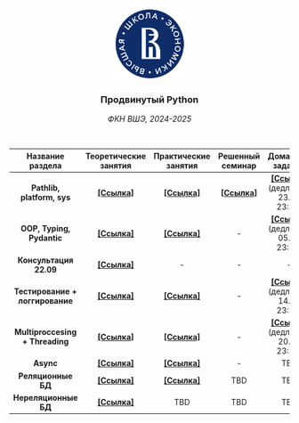 <div align="center">
    <a href="https://github.com/Palladain/Deep_Python_2024">
        <img src="branding/logo/hse.svg" height="128px" width="128px">
    </a>
    <h3>
        <b>
            Продвинутый Python
        </b>
    </h3>
    <p>
        <i>
            ФКН ВШЭ, 2024-2025
        </i>
    </p>
</div>

<br>

| **Название раздела**                   | **Теоретические занятия**  | **Практические занятия**   | **Решенный семинар**        | **Домашнее задание**        |
|:--------------------------------------:|:--------------------------:|:--------------------------:|:---------------------------:|:---------------------------:|
| **Pathlib, platform, sys**                     | [**[Ссылка]**][01/lecture] | [**[Ссылка]**][01/seminar] | [**[Ссылка]**][01/seminar_solved] | [**[Ссылка]**](https://classroom.github.com/a/gOHVueYG) (дедлайн - 23.09 23:59)
| **OOP, Typing, Pydantic**                     | [**[Ссылка]**][02/lecture] | [**[Ссылка]**][02/seminar] | - | [**[Ссылка]**](https://classroom.github.com/a/yQyJ8Rkw) (дедлайн - 05.10 23:59)
| **Консультация 22.09**                     | [**[Ссылка]**](https://colab.research.google.com/drive/1F6wlp7qqpA4_xiKa_nsDBOG4WdMdONWu?usp=sharing) | - | - | -
| **Тестирование + логгирование**                     | [**[Ссылка]**][03/lecture] | [**[Ссылка]**][03/seminar]  | - | [**[Ссылка]**](https://classroom.github.com/a/v5NvPBbk) (дедлайн - 14.10 23:59)
| **Multiproccesing + Threading**                     | [**[Ссылка]**][04/lecture] | [**[Ссылка]**][04/seminar]  | - | [**[Ссылка]**](https://classroom.github.com/a/K85IHybA) (дедлайн - 20.10 23:59)
| **Async**                     | [**[Ссылка]**][05/lecture] | [**[Ссылка]**][05/seminar]  | - | TBD
| **Реляционные БД**                     | [**[Ссылка]**][06/lecture] | [**[Ссылка]**][06/seminar]  | TBD | TBD
| **Нереляционные БД**                     | [**[Ссылка]**][07/lecture] | TBD  | TBD | TBD


<!-- --- --- --- --- --- --- --- --- --- --- --- --- --- --- --- --- --- --->

[01/lecture]: Lectures/Deep_Lecture_01.ipynb
[01/seminar]: Seminars/Deep_Seminar_01.ipynb
[01/seminar_solved]: Seminars/Deep_Seminar_01_solved.ipynb
[02/lecture]: Lectures/Deep_Lecture_02.ipynb
[02/seminar]: Seminars/Deep_Seminar_02.ipynb
[03/lecture]: Lectures/Deep_Lecture_03.ipynb
[03/seminar]: Seminars/Deep_Seminar_03.ipynb
[04/lecture]: Lectures/Deep_Lecture_04.ipynb
[04/seminar]: Seminars/Deep_Seminar_04.ipynb
[05/lecture]: Lectures/Deep_Lecture_05.ipynb
[05/seminar]: Seminars/Deep_Seminar_05.ipynb
[06/lecture]: Lectures/Deep_Lecture_06.ipynb
[06/seminar]: Seminars/Deep_Seminar_06_clean.ipynb
[07/lecture]: Lectures/Deep_Lecture_07.ipynb
